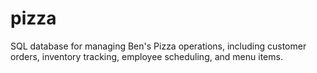 # pizza
 SQL database for managing Ben's Pizza operations, including customer orders, inventory tracking, employee scheduling, and menu items.
